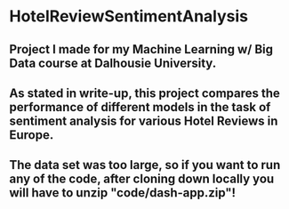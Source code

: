 # HotelReviewSentimentAnalysis

## Project I made for my Machine Learning w/ Big Data course at Dalhousie University.
## As stated in write-up, this project compares the performance of different models in the task of sentiment analysis for various Hotel Reviews in Europe.
## The data set was too large, so if you want to run any of the code, after cloning down locally you will have to unzip "code/dash-app.zip"!

